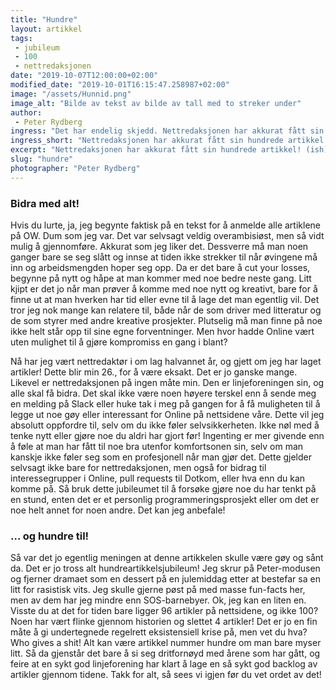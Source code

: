 ```yaml
---
title: "Hundre"
layout: artikkel
tags: 
 - jubileum
 - 100
 - nettredaksjonen
date: "2019-10-07T12:00:00+02:00"
modified_date: "2019-10-01T16:15:47.258987+02:00"
image: "/assets/Hunnid.png"
image_alt: "Bilde av tekst av bilde av tall med to streker under"
author:
 - Peter Rydberg
ingress: "Det har endelig skjedd. Nettredaksjonen har akkurat fått sin hundrede artikkel, i alle fall på papiret. Hvis du retter synsklumpene dine mot lenken over, vil du se at vi endelig har bikket over til tresifrede identifikatorer for artiklene. Dette må jo feires! Hva skal jeg gjøre for å markere dette? Jeg kunne laget en sinnsykt innviklet, overdreven review av absolutt alle artiklene på nettredaksjonen. Det hadde jo vært gøy! Eller ikke."
ingress_short: "Nettredaksjonen har akkurat fått sin hundrede artikkel! (ish)"
excerpt: "Nettredaksjonen har akkurat fått sin hundrede artikkel! (ish)"
slug: "hundre"
photographer: "Peter Rydberg"
---
```

### Bidra med alt!
Hvis du lurte, ja, jeg begynte faktisk på en tekst for å anmelde alle artiklene på OW. Dum som jeg var. Det var selvsagt veldig overambisiøst, men så vidt mulig å gjennomføre. Akkurat som jeg liker det. Dessverre må man noen ganger bare se seg slått og innse at tiden ikke strekker til når øvingene må inn og arbeidsmengden hoper seg opp. Da er det bare å cut your losses, begynne på nytt og håpe at man kommer med noe bedre neste gang. Litt kjipt er det jo når man prøver å komme med noe nytt og kreativt, bare for å finne ut at man hverken har tid eller evne til å lage det man egentlig vil. Det tror jeg nok mange kan relatere til, både når de som driver med litteratur og de som styrer med andre kreative prosjekter. Plutselig må man finne på noe ikke helt står opp til sine egne forventninger. Men hvor hadde Online vært uten mulighet til å gjøre kompromiss en gang i blant?

Nå har jeg vært nettredaktør i om lag halvannet år, og gjett om jeg har laget artikler! Dette blir min 26., for å være eksakt. Det er jo ganske mange. Likevel er nettredaksjonen på ingen måte min. Den er linjeforeningen sin, og alle skal få bidra. Det skal ikke være noen høyere terskel enn å sende meg en melding på Slack eller huke tak i meg på gangen for å få muligheten til å legge ut noe gøy eller interessant for Online på nettsidene våre. Dette vil jeg absolutt oppfordre til, selv om du ikke føler selvsikkerheten. Ikke nøl med å tenke nytt eller gjøre noe du aldri har gjort før! Ingenting er mer givende enn å føle at man har fått til noe bra utenfor komfortsonen sin, selv om man kanskje ikke føler seg som en profesjonell når man gjør det. Dette gjelder selvsagt ikke bare for nettredaksjonen, men også for bidrag til interessegrupper i Online, pull requests til Dotkom, eller hva enn du kan komme på. Så bruk dette jubileumet til å forsøke gjøre noe du har tenkt på en stund, enten det er et personlig programmeringsprosjekt eller om det er noe helt annet for noen andre. Det kan jeg anbefale!

### … og hundre til!
Så var det jo egentlig meningen at denne artikkelen skulle være gøy og sånt da. Det er jo tross alt hundreartikkelsjubileum! Jeg skrur på Peter-modusen og fjerner dramaet som en dessert på en julemiddag etter at bestefar sa en litt for rasistisk vits. Jeg skulle gjerne pøst på med masse fun-facts her, men av dem har jeg mindre enn SOS-barnebyer. Ok, jeg kan en liten en. Visste du at det for tiden bare ligger 96 artikler på nettsidene, og ikke 100? Noen har vært flinke gjennom historien og slettet 4 artikler! Det er jo en fin måte å gi undertegnede regelrett eksistensiell krise på, men vet du hva? Who gives a shit! Alt kan være artikkel nummer hundre om man bare myser litt. Så da gjenstår det bare å si seg dritfornøyd med årene som har gått, og feire at en sykt god linjeforening har klart å lage en så sykt god backlog av artikler gjennom tidene. Takk for alt, så sees vi igjen før du vet ordet av det!
